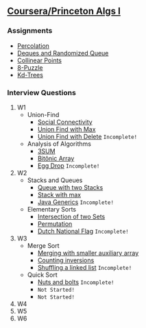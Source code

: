 
## [Coursera/Princeton Algs I](https://www.coursera.org/learn/algorithms-part1)

### Assignments
  * [Percolation](https://github.com/PedroASA/AlgsI/tree/master/src/Assignments/Percolation)
  * [Deques and Randomized Queue](https://github.com/PedroASA/AlgsI/tree/master/src/Assignments/Deque)
  * [Collinear Points](https://github.com/PedroASA/AlgsI/tree/master/src/Assignments/CollinearPoints)
  * [8-Puzzle](https://github.com/PedroASA/AlgsI/tree/master/src/Assignments/Puzzle)
  * [Kd-Trees](https://github.com/PedroASA/AlgsI/tree/master/src/Assignments/Kd-Trees)
  
### Interview Questions
1. W1
   * Union-Find
     - [Social Connectivity](https://github.com/PedroASA/AlgsI/tree/master/src/InterviewQuestions/W1/UnionFind/EX1)
     - [Union Find with Max](https://github.com/PedroASA/AlgsI/tree/master/src/InterviewQuestions/W1/UnionFind/EX2)
     - [Union Find with Delete](https://github.com/PedroASA/AlgsI/tree/master/src/InterviewQuestions/W1/UnionFind/EX3) ``` Incomplete! ```
   * Analysis of Algorithms
     - [3SUM](https://github.com/PedroASA/AlgsI/tree/master/src/InterviewQuestions/W1/AnalysisOfAlgorithms/Ex1)
     - [Bitônic Array](https://github.com/PedroASA/AlgsI/tree/master/src/InterviewQuestions/W1/AnalysisOfAlgorithms/Ex2)
     - [Egg Drop](https://github.com/PedroASA/AlgsI/tree/master/src/InterviewQuestions/W1/AnalysisOfAlgorithms/Ex3) ``` Incomplete! ```
2. W2
   * Stacks and Queues
     - [Queue with two Stacks](https://github.com/PedroASA/AlgsI/tree/master/src/InterviewQuestions/W2/StacksAndQueues/Ex1)
     - [Stack with max](https://github.com/PedroASA/AlgsI/tree/master/src/InterviewQuestions/W2/StacksAndQueues/Ex2)
     - [Java Generics](https://github.com/PedroASA/AlgsI/tree/master/src/InterviewQuestions/W2/StacksAndQueues/Ex3)  ``` Incomplete! ```
   * Elementary Sorts
     - [Intersection of two Sets](https://github.com/PedroASA/AlgsI/tree/master/src/InterviewQuestions/W2/ElementarySorts/Ex1)
     - [Permutation](https://github.com/PedroASA/AlgsI/tree/master/src/InterviewQuestions/W2/ElementarySorts/Ex2)
     - [Dutch National Flag](https://github.com/PedroASA/AlgsI/tree/master/src/InterviewQuestions/W2/ElementarySorts/Ex3)  ``` Incomplete! ```
3. W3
    * Merge Sort
      - [Merging with smaller auxiliary array](https://github.com/PedroASA/AlgsI/tree/master/src/InterviewQuestions/W3/MergeSort/Ex1)
      - [Counting inversions](https://github.com/PedroASA/AlgsI/tree/master/src/InterviewQuestions/W3/MergeSort/Ex2)
      - [Shuffling a linked list](https://github.com/PedroASA/AlgsI/tree/master/src/InterviewQuestions/W3/MergeSort/Ex3)  ``` Incomplete! ```
   * Quick Sort
     - [Nuts and bolts](https://github.com/PedroASA/AlgsI/tree/master/src/InterviewQuestions/W3/QuickSort/Ex1)  ``` Incomplete! ```
     - [](https://github.com/PedroASA/AlgsI/tree/master/src/InterviewQuestions/W3/QuickSort/Ex2)  ``` Not Started! ```
     - [](https://github.com/PedroASA/AlgsI/tree/master/src/InterviewQuestions/W3/QuickSort/Ex3)  ``` Not Started! ```
4. W4
5. W5
6. W6
